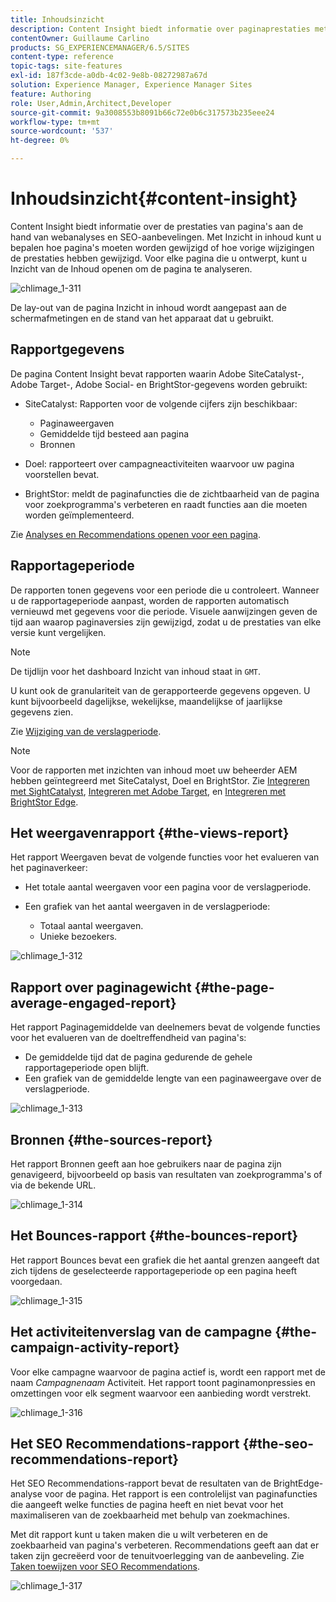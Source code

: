 ```yaml
---
title: Inhoudsinzicht
description: Content Insight biedt informatie over paginaprestaties met behulp van webanalyses en SEO-aanbevelingen
contentOwner: Guillaume Carlino
products: SG_EXPERIENCEMANAGER/6.5/SITES
content-type: reference
topic-tags: site-features
exl-id: 187f3cde-a0db-4c02-9e8b-08272987a67d
solution: Experience Manager, Experience Manager Sites
feature: Authoring
role: User,Admin,Architect,Developer
source-git-commit: 9a3008553b8091b66c72e0b6c317573b235eee24
workflow-type: tm+mt
source-wordcount: '537'
ht-degree: 0%

---
```


# Inhoudsinzicht{#content-insight}

Content Insight biedt informatie over de prestaties van pagina&#39;s aan de hand van webanalyses en SEO-aanbevelingen. Met Inzicht in inhoud kunt u bepalen hoe pagina&#39;s moeten worden gewijzigd of hoe vorige wijzigingen de prestaties hebben gewijzigd. Voor elke pagina die u ontwerpt, kunt u Inzicht van de Inhoud openen om de pagina te analyseren.

![chlimage_1-311](assets/chlimage_1-311.png)

De lay-out van de pagina Inzicht in inhoud wordt aangepast aan de schermafmetingen en de stand van het apparaat dat u gebruikt.

## Rapportgegevens

De pagina Content Insight bevat rapporten waarin Adobe SiteCatalyst-, Adobe Target-, Adobe Social- en BrightStor-gegevens worden gebruikt:

* SiteCatalyst: Rapporten voor de volgende cijfers zijn beschikbaar:

   * Paginaweergaven
   * Gemiddelde tijd besteed aan pagina
   * Bronnen

* Doel: rapporteert over campagneactiviteiten waarvoor uw pagina voorstellen bevat.
* BrightStor: meldt de paginafuncties die de zichtbaarheid van de pagina voor zoekprogramma&#39;s verbeteren en raadt functies aan die moeten worden geïmplementeerd.

Zie [Analyses en Recommendations openen voor een pagina](/help/sites-authoring/ci-analyze.md#opening-analytics-and-recommendations-for-a-page).

## Rapportageperiode

De rapporten tonen gegevens voor een periode die u controleert. Wanneer u de rapportageperiode aanpast, worden de rapporten automatisch vernieuwd met gegevens voor die periode. Visuele aanwijzingen geven de tijd aan waarop paginaversies zijn gewijzigd, zodat u de prestaties van elke versie kunt vergelijken.

>[!NOTE]
>
>De tijdlijn voor het dashboard Inzicht van inhoud staat in `GMT`.

U kunt ook de granulariteit van de gerapporteerde gegevens opgeven. U kunt bijvoorbeeld dagelijkse, wekelijkse, maandelijkse of jaarlijkse gegevens zien.

Zie [Wijziging van de verslagperiode](/help/sites-authoring/ci-analyze.md#changing-the-reporting-period).

>[!NOTE]
>
>Voor de rapporten met inzichten van inhoud moet uw beheerder AEM hebben geïntegreerd met SiteCatalyst, Doel en BrightStor. Zie [Integreren met SightCatalyst](/help/sites-administering/adobeanalytics.md), [Integreren met Adobe Target](/help/sites-administering/target.md), en [Integreren met BrightStor Edge](/help/sites-administering/brightedge.md).

## Het weergavenrapport {#the-views-report}

Het rapport Weergaven bevat de volgende functies voor het evalueren van het paginaverkeer:

* Het totale aantal weergaven voor een pagina voor de verslagperiode.
* Een grafiek van het aantal weergaven in de verslagperiode:

   * Totaal aantal weergaven.
   * Unieke bezoekers.

![chlimage_1-312](assets/chlimage_1-312.png)

## Rapport over paginagewicht {#the-page-average-engaged-report}

Het rapport Paginagemiddelde van deelnemers bevat de volgende functies voor het evalueren van de doeltreffendheid van pagina&#39;s:

* De gemiddelde tijd dat de pagina gedurende de gehele rapportageperiode open blijft.
* Een grafiek van de gemiddelde lengte van een paginaweergave over de verslagperiode.

![chlimage_1-313](assets/chlimage_1-313.png)

## Bronnen {#the-sources-report}

Het rapport Bronnen geeft aan hoe gebruikers naar de pagina zijn genavigeerd, bijvoorbeeld op basis van resultaten van zoekprogramma&#39;s of via de bekende URL.

![chlimage_1-314](assets/chlimage_1-314.png)

## Het Bounces-rapport {#the-bounces-report}

Het rapport Bounces bevat een grafiek die het aantal grenzen aangeeft dat zich tijdens de geselecteerde rapportageperiode op een pagina heeft voorgedaan.

![chlimage_1-315](assets/chlimage_1-315.png)

## Het activiteitenverslag van de campagne {#the-campaign-activity-report}

Voor elke campagne waarvoor de pagina actief is, wordt een rapport met de naam *Campagnenaam* Activiteit. Het rapport toont paginamonpressies en omzettingen voor elk segment waarvoor een aanbieding wordt verstrekt.

![chlimage_1-316](assets/chlimage_1-316.png)

## Het SEO Recommendations-rapport {#the-seo-recommendations-report}

Het SEO Recommendations-rapport bevat de resultaten van de BrightEdge-analyse voor de pagina. Het rapport is een controlelijst van paginafuncties die aangeeft welke functies de pagina heeft en niet bevat voor het maximaliseren van de zoekbaarheid met behulp van zoekmachines.

Met dit rapport kunt u taken maken die u wilt verbeteren en de zoekbaarheid van pagina&#39;s verbeteren. Recommendations geeft aan dat er taken zijn gecreëerd voor de tenuitvoerlegging van de aanbeveling. Zie [Taken toewijzen voor SEO Recommendations](/help/sites-authoring/ci-analyze.md#assigning-tasks-for-seo-recommendations).

![chlimage_1-317](assets/chlimage_1-317.png)
